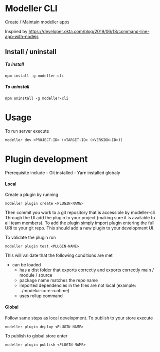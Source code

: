 # Modeller CLI

Create / Maintain modeller apps

Inspired by https://developer.okta.com/blog/2019/06/18/command-line-app-with-nodejs

## Install / uninstall

##### To install

    npm install -g modeller-cli

##### To uninstall

    npm uninstall -g modeller-cli


# Usage

To run server execute 

    modeller dev <PROJECT-ID> (<TARGET-ID> (<VERSION-ID>))

# Plugin development

Prerequisite include 
    - Git installed
    - Yarn installed globaly

#### Local

Create a plugin by running

    modeller plugin create <PLUGIN-NAME>

Then commit you work to a git repository that is accessible by modeller-cli
Through the UI add the plugin to your project (making sure it is available to all team members).
To add the plugin simply import plugin entering the full URI to your git repo.
This should add a new plugin to your development UI.

To validate the plugin run

    modeller plugin test <PLUGIN-NAME>

This will validate that the following conditions are met
  - can be loaded
    - has a dist folder that exports correctly and exports correctly main / module / source
    - package name matches the repo name
    - imported dependencies in the files are not local (example: ../modelui-core-runtime)
    - uses rollup command

#### Global

Follow same steps as local development. To publish to your store execute

    modeller plugin deploy <PLUGIN-NAME>

To publish to global store enter

    modeller plugin publish <PLUGIN-NAME>